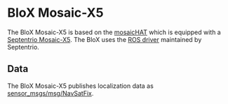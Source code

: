 # BloX Mosaic-X5

The BloX Mosaic-X5 is based on the [mosaicHAT](https://github.com/septentrio-gnss/mosaicHAT) which is equipped with a [Septentrio Mosaic-X5](https://www.septentrio.com/en/products/gnss-receivers/receivers-module/mosaic). The BloX uses the [ROS driver](https://github.com/septentrio-gnss/septentrio_gnss_driver) maintained by Septentrio.


## Data

The BloX Mosaic-X5 publishes localization data as [sensor_msgs/msg/NavSatFix](http://docs.ros.org/en/lunar/api/sensor_msgs/html/msg/NavSatFix.html).

